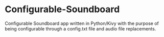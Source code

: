 # Configurable-Soundboard

Configurable Soundboard app written in Python/Kivy with the purpose of being configurable through a config.txt file and audio file replacements.
